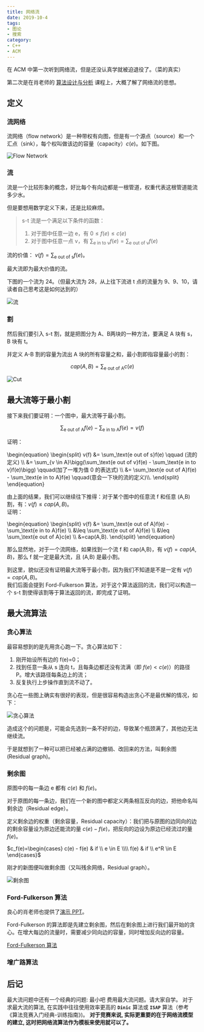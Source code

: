 ```yaml
---
title: 网络流
date: 2019-10-4
tags:
- 图论
- 搜索
category:
- C++
- ACM
---
```


在 ACM 中第一次听到网络流，但是还没认真学就被迫退役了。（菜的真实）

第二次是在肖老师的 [算法设计与分析](/计算机科学/Design_and_Analysis_of_Algorithms#网络流) 课程上，大概了解了网络流的思想。

## 定义

### 流网络

流网络（flow network）是一种带权有向图，但是有一个源点（source）和一个汇点（sink），每个权叫做该边的容量（capacity）$c(e)$。如下图。

![Flow Network](flow_network.png)

### 流

流是一个比较形象的概念，好比每个有向边都是一根管道，权重代表这根管道能流多少水。

但是要想用数学定义下来，还是比较麻烦。

> s-t 流是一个满足以下条件的函数：
> 1. 对于图中任意一边 e，有 $0 \leq f(e) \leq c(e)$
> 2. 对于图中任意一点 v，有 $\sum_\text{e in to v}f(e) = \sum_\text{e out of v}f(e)$

流的价值： $v(f) = \sum_\text{e out of s}f(e)$。  

最大流即为最大价值的流。

下图的一个流为 24。（但最大流为 28，从上往下流进 t 点的流量为 9、9、10，请读者自己思考这是如何达到的）

![流](flow.png)

### 割

然后我们要引入
s-t 割，就是把图分为 A、B两块的一种方法，要满足 A 块有 s，B 块有 t。

并定义 A-B 割的容量为流出 A 块的所有容量之和，最小割即指容量最小的割：

$$cap(A, B) = \sum_\text{e out of A} c(e)$$

![Cut](cut.png)

## 最大流等于最小割

接下来我们要证明：一个图中，最大流等于最小割。

$$\sum_\text{e out of A} {f(e)}  - \sum_\text{e in to A} {f(e)}   =  v(f)$$

证明：

\begin{equation}
\begin{split}
v(f) &= \sum_\text{e out of s}f(e) \qquad (流的定义) \\\\
&= \sum_{v \in A}\bigg(\sum_\text{e out of v}f(e) - \sum_\text{e in to v}f(e)\bigg) \qquad(加了一堆为值 0 的表达式) \\\\
&= \sum_\text{e out of A}f(e) - \sum_\text{e in to A}f(e) \qquad(意会一下块的流的定义)\\\\.
\end{split}
\end{equation}

由上面的结果，我们可以继续往下推得：对于某个图中的任意流 f 和任意 (A,B) 割，有：$v(f) \leq cap(A,B)$。  
证明：

\begin{equation}
\begin{split}
v(f) &= \sum_\text{e out of A}f(e) - \sum_\text{e in to A}f(e) \\\\
&\leq \sum_\text{e out of A}f(e) \\\\
&\leq \sum_\text{e out of A}c(e) \\\\
&=cap(A,B).
\end{split}
\end{equation}

那么显然地，对于一个流网络，如果找到一个流 f 和 cap(A,B)，有 $v(f)=cap(A,B)$，那么 f 就一定是最大流，且 (A,B) 是最小割。

到这里，貌似还没有证明最大流等于最小割，因为我们不知道是不是一定有 $v(f)=cap(A,B)$。  
我们后面会提到 Ford-Fulkerson 算法，对于这个算法返回的流，我们可以构造一个 s-t 割使得该割等于算法返回的流，即完成了证明。

## 最大流算法

### 贪心算法 

最容易想到的是先用贪心跑一下。贪心算法如下：

1. 刚开始设所有边的 f(e)=0；
2. 找到任意一条从 s 连向 t，且每条边都还没有流满（即 $f(e) < c(e)$）的路径 P。增大该路径每条边上的流；
3. 反复执行上步操作直到流不动了。

贪心在一些图上确实有很好的表现，但是很容易构造出贪心不是最优解的情况，如下：

![贪心算法](greedy.jpg)

造成这个的问题是，可能会先选到一条不好的边，导致某个瓶颈满了，其他边无法继续流。

于是就想到了一种可以把已经被占满的边撤销、改回来的方法，叫剩余图(Residual graph)。

### 剩余图

原图中的每一条边 e 都有 $c(e)$ 和 $f(e)$。

对于原图的每一条边，我们在一个新的图中都定义两条相互反向的边，把他命名叫剩余边（Residual edge）。

定义剩余边的权重（剩余容量，Residual capacity）：我们把与原图的边同向的边的剩余容量设为原边还能流的量 $c(e)-f(e)$，把反向的边设为原边已经流过的量 $f(e)$。

$c_f(e)=\begin{cases}
c(e) - f(e) & if \\ e \in E \\\\
f(e) & if \\ e^R \in E
\end{cases}$

刚才的新图便叫做剩余图（又叫残余网络，Residual graph）。

![剩余图](Residual-Graph.jpg)

### Ford-Fulkerson 算法

良心的肖老师也提供了[演示 PPT](demo-maxflow.ppsx)。

Ford-Fulkerson 的算法即是先建立剩余图，然后在剩余图上进行我们最开始的贪心。在增大每边的流量时，需要减少同向边的容量，同时增加反向边的容量。

[Ford-Fulkerson 算法](Ford_Fulkerson_Algorithm.jpg)

 

### 增广路算法

## 后记

最大流问题中还有一个经典的问题: 最小吧     费用最大流问题。请大家自学。
对于求最大流的算法, 在实践中往往使用效率更高的 **`Dinic`** 算法或 **`ISAP`** 算法（参考《算法竞赛入门经典-训练指南》)。
**对于竞赛来说, 实际更重要的在于网络流模型的建立, 这时把网络流算法作为模板来使用就可以了。**
